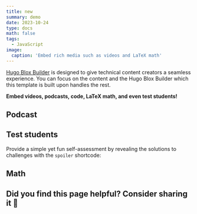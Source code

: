 ```yaml
---
title: new
summary: demo
date: 2023-10-24
type: docs
math: false
tags:
  - JavaScript
image:
  caption: 'Embed rich media such as videos and LaTeX math'
---
```


[Hugo Blox Builder](https://hugoblox.com) is designed to give technical content creators a seamless experience. You can focus on the content and the Hugo Blox Builder which this template is built upon handles the rest.

**Embed videos, podcasts, code, LaTeX math, and even test students!**



## Podcast


## Test students

Provide a simple yet fun self-assessment by revealing the solutions to challenges with the `spoiler` shortcode:


## Math


## Did you find this page helpful? Consider sharing it 🙌
